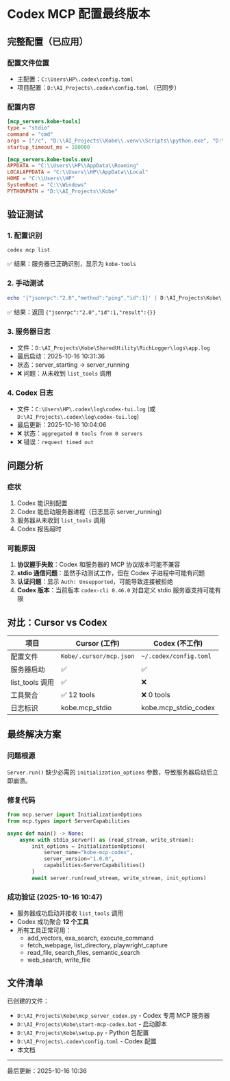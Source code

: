 # Codex MCP 配置最终版本

## 完整配置（已应用）

### 配置文件位置
- 主配置：`C:\Users\HP\.codex\config.toml`
- 项目配置：`D:\AI_Projects\.codex\config.toml` （已同步）

### 配置内容
```toml
[mcp_servers.kobe-tools]
type = "stdio"
command = "cmd"
args = ["/c", "D:\\AI_Projects\\Kobe\\.venv\\Scripts\\python.exe", "D:\\AI_Projects\\Kobe\\mcp_server_codex.py"]
startup_timeout_ms = 180000

[mcp_servers.kobe-tools.env]
APPDATA = "C:\\Users\\HP\\AppData\\Roaming"
LOCALAPPDATA = "C:\\Users\\HP\\AppData\\Local"
HOME = "C:\\Users\\HP"
SystemRoot = "C:\\Windows"
PYTHONPATH = "D:\\AI_Projects\\Kobe"
```

## 验证测试

### 1. 配置识别
```
codex mcp list
```
✅ 结果：服务器已正确识别，显示为 `kobe-tools`

### 2. 手动测试
```powershell
echo '{"jsonrpc":"2.0","method":"ping","id":1}' | D:\AI_Projects\Kobe\.venv\Scripts\python.exe D:\AI_Projects\Kobe\mcp_server_codex.py
```
✅ 结果：返回 `{"jsonrpc":"2.0","id":1,"result":{}}`

### 3. 服务器日志
- 文件：`D:\AI_Projects\Kobe\SharedUtility\RichLogger\logs\app.log`
- 最后启动：2025-10-16 10:31:36
- 状态：server_starting → server_running
- ❌ 问题：从未收到 `list_tools` 调用

### 4. Codex 日志  
- 文件：`C:\Users\HP\.codex\log\codex-tui.log` (或 `D:\AI_Projects\.codex\log\codex-tui.log`)
- 最后更新：2025-10-16 10:04:06
- ❌ 状态：`aggregated 0 tools from 0 servers`
- ❌ 错误：`request timed out`

## 问题分析

### 症状
1. Codex 能识别配置
2. Codex 能启动服务器进程（日志显示 server_running）
3. 服务器从未收到 `list_tools` 调用
4. Codex 报告超时

### 可能原因
1. **协议握手失败**：Codex 和服务器的 MCP 协议版本可能不兼容
2. **stdio 通信问题**：虽然手动测试工作，但在 Codex 子进程中可能有问题
3. **认证问题**：显示 `Auth: Unsupported`，可能导致连接被拒绝
4. **Codex 版本**：当前版本 `codex-cli 0.46.0` 对自定义 stdio 服务器支持可能有限

## 对比：Cursor vs Codex

| 项目 | Cursor (工作) | Codex (不工作) |
|------|--------------|----------------|
| 配置文件 | `Kobe/.cursor/mcp.json` | `~/.codex/config.toml` |
| 服务器启动 | ✅ | ✅ |
| list_tools 调用 | ✅ | ❌ |
| 工具聚合 | ✅ 12 tools | ❌ 0 tools |
| 日志标识 | kobe.mcp_stdio | kobe.mcp_stdio_codex |

## 最终解决方案

### 问题根源
`Server.run()` 缺少必需的 `initialization_options` 参数，导致服务器启动后立即崩溃。

### 修复代码
```python
from mcp.server import InitializationOptions
from mcp.types import ServerCapabilities

async def main() -> None:
    async with stdio_server() as (read_stream, write_stream):
        init_options = InitializationOptions(
            server_name="kobe-mcp-codex",
            server_version="1.0.0",
            capabilities=ServerCapabilities()
        )
        await server.run(read_stream, write_stream, init_options)
```

### 成功验证 (2025-10-16 10:47)
- 服务器成功启动并接收 `list_tools` 调用
- Codex 成功聚合 **12 个工具**
- 所有工具正常可用：
  - add_vectors, exa_search, execute_command
  - fetch_webpage, list_directory, playwright_capture
  - read_file, search_files, semantic_search
  - web_search, write_file

## 文件清单

已创建的文件：
- `D:\AI_Projects\Kobe\mcp_server_codex.py` - Codex 专用 MCP 服务器
- `D:\AI_Projects\Kobe\start-mcp-codex.bat` - 启动脚本
- `D:\AI_Projects\Kobe\setup.py` - Python 包配置
- `D:\AI_Projects\.codex\config.toml` - Codex 配置
- 本文档

---
最后更新：2025-10-16 10:36

